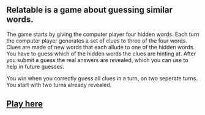 ## Relatable is a game about guessing similar words.

The game starts by giving the computer player four hidden words.
Each turn the computer player generates a set of clues to three of the four words.
Clues are made of new words that each allude to one of the hidden words.
You have to guess which of the hidden words the clues are hinting at.
After you submit a guess the real answers are revealed, which you can use to help in future guesses.


You win when you correctly guess all clues in a turn, on two seperate turns.
You start with two turns already revealed. 


## [Play here](https://github.com/danslocombe/vecrypto)
